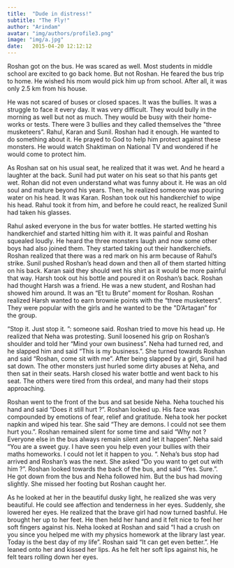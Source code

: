 ```yaml
---
title:  "Dude in distress!"
subtitle: "The Fly!"
author: "Arindam"
avatar: "img/authors/profile3.png"
image: "img/a.jpg"
date:   2015-04-20 12:12:12
---
```


Roshan got on the bus. He was scared as well. Most students in middle school are excited to go back home. But not Roshan. He feared the bus trip to home. He wished his mom would pick him up from school. After all, it was only 2.5 km from his house.

He was not scared of buses or closed spaces. It was the bullies. It was a struggle to face it every day. It was very difficult. They would bully in the morning as well but not as much. They would be busy with their home-works or tests. There were 3 bullies and they called themselves the "three musketeers”. Rahul, Karan and Sunil. Roshan had it enough. He wanted to do something about it. He prayed to God to help him protect against these monsters. He would watch Shaktiman on National TV and wondered if he would come to protect him.

As Roshan sat on his usual seat, he realized that it was wet. And he heard a laughter at the back. Sunil had put water on his seat so that his pants get wet. Rohan did not even understand what was funny about it. He was an old soul and mature beyond his years. Then, he realized someone was pouring water on his head. It was Karan. Roshan took out his handkerchief to wipe his head. Rahul took it from him, and before he could react, he realized Sunil had taken his glasses.

Rahul asked everyone in the bus for water bottles. He started wetting his handkerchief and started hitting him with it. It was painful and Roshan squealed loudly. He heard the three monsters laugh and now some other boys had also joined them. They started taking out their handkerchiefs.  Roshan realized that there was a red mark on his arm because of Rahul’s strike. Sunil pushed Roshan’s head down and then all of them started hitting on his back. Karan said they should wet his shirt as it would be more painful that way. Harsh took out his bottle and poured it on Roshan’s back. Roshan had thought Harsh was a friend. He was a new student, and Roshan had showed him around. It was an “Et tu Brute” moment for Roshan. Roshan realized Harsh wanted to earn brownie points with the “three musketeers”. They were popular with the girls and he wanted to be the "D’Artagan” for the group.

“Stop it. Just stop it. ”: someone said. Roshan tried to move his head up. He realized that Neha was protesting. Sunil loosened his grip on Roshan’s shoulder and told her “Mind your own business”. Neha had turned red, and he slapped him and said “This is my business.”. She turned towards Roshan and said “Roshan, come sit with me”. After being slapped by a girl, Sunil had sat down. The other monsters just hurled some dirty abuses at Neha, and then sat in their seats. Harsh closed his water bottle and went back to his seat. The others were tired from this ordeal, and many had their stops approaching.

Roshan went to the front of the bus and sat beside Neha. Neha touched his hand and said “Does it still hurt ?”. Roshan looked up. His face was compounded by emotions of fear, relief and gratitude. Neha took her pocket napkin and wiped his tear. She said “They are demons. I could not see them hurt you.”. Roshan remained silent for some time and said “Why not ? Everyone else in the bus always remain silent and let it happen”. Neha said “You are a sweet guy. I have seen you help even your bullies with their maths homeworks. I could not let it happen to you. “. Neha’s bus stop had arrived and Roshan’s was the next. She asked “Do you want to get out with him ?”. Roshan looked towards the back of the bus, and said “Yes. Sure.”. He got down from the bus and Neha followed him. But the bus had moving slightly. She missed her footing but Roshan caught her.

As he looked at her in the beautiful dusky light, he realized she was very beautiful. He could see affection and tenderness in her eyes. Suddenly, she lowered her eyes. He realized that the brave girl had now turned bashful. He brought her up to her feet. He then held her hand and it felt nice to feel her soft fingers against his. Neha looked at Roshan and said “I had a crush on you since you helped me with my physics homework at the library last year. Today is  the best day of my life”. Roshan said “It can get even better.”. He leaned onto her and kissed her lips. As he felt her soft lips against his, he felt tears rolling down her eyes.
